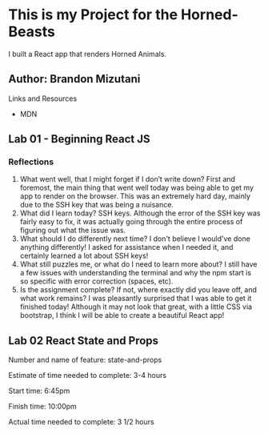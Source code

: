 # This is my Project for the Horned-Beasts

I built a React app that renders Horned Animals. 

## Author: Brandon Mizutani

Links and Resources

  - MDN

## Lab 01 - Beginning React JS

### Reflections

1. What went well, that I might forget if I don’t write down?
  First and foremost, the main thing that went well today was being able to get my app to render on the browser. This was an extremely hard day, mainly due to the SSH key that was being a nuisance.
2. What did I learn today?
  SSH keys. Although the error of the SSH key was fairly easy to fix, it was actually going through the entire process of figuring out what the issue was.
3. What should I do differently next time?
  I don't believe I would've done anything differently! I asked for assistance when I needed it, and certainly learned a lot about SSH keys!
4. What still puzzles me, or what do I need to learn more about?
  I still have a few issues with understanding the terminal and why the npm start is so specific with error correction (spaces, etc).
5. Is the assignment complete? If not, where exactly did you leave off, and what work remains?
  I was pleasantly surprised that I was able to get it finished today! Although it may not look that great, with a little CSS via bootstrap, I think I will be able to create a beautiful React app!

## Lab 02 React State and Props

Number and name of feature: state-and-props

Estimate of time needed to complete: 3-4 hours

Start time: 6:45pm

Finish time: 10:00pm

Actual time needed to complete: 3 1/2 hours